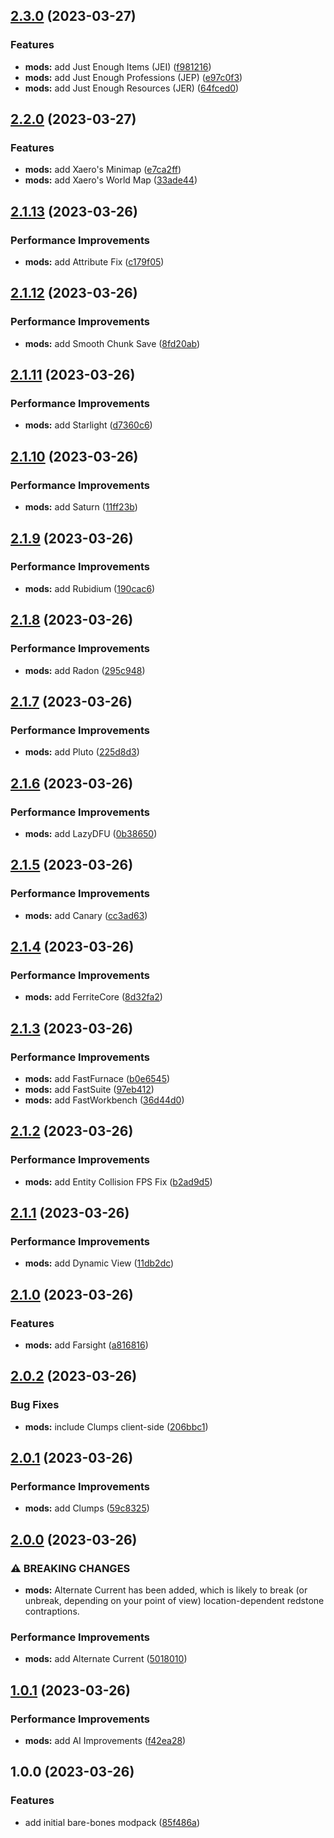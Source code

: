 ## [2.3.0](https://github.com/CJKay/Berd-Pack/compare/v2.2.0...v2.3.0) (2023-03-27)


### Features

* **mods:** add Just Enough Items (JEI) ([f981216](https://github.com/CJKay/Berd-Pack/commit/f9812168203caab1bd3caf442e691cfbec52e60f))
* **mods:** add Just Enough Professions (JEP) ([e97c0f3](https://github.com/CJKay/Berd-Pack/commit/e97c0f35839af6a4c3fe69bed7d302721d9ecd7a))
* **mods:** add Just Enough Resources (JER) ([64fced0](https://github.com/CJKay/Berd-Pack/commit/64fced093a30762ffba80fe4ce23e7d61241ff09))

## [2.2.0](https://github.com/CJKay/Berd-Pack/compare/v2.1.13...v2.2.0) (2023-03-27)


### Features

* **mods:** add Xaero's Minimap ([e7ca2ff](https://github.com/CJKay/Berd-Pack/commit/e7ca2ff039e2fff1b1c195a8c9a89a5d3bfcd98c))
* **mods:** add Xaero's World Map ([33ade44](https://github.com/CJKay/Berd-Pack/commit/33ade4443dff2039bc086fc44e6f6a9c5390e3a2))

## [2.1.13](https://github.com/CJKay/Berd-Pack/compare/v2.1.12...v2.1.13) (2023-03-26)


### Performance Improvements

* **mods:** add Attribute Fix ([c179f05](https://github.com/CJKay/Berd-Pack/commit/c179f0598952fb4ccdf09303f901f41b7fa286a9))

## [2.1.12](https://github.com/CJKay/Berd-Pack/compare/v2.1.11...v2.1.12) (2023-03-26)


### Performance Improvements

* **mods:** add Smooth Chunk Save ([8fd20ab](https://github.com/CJKay/Berd-Pack/commit/8fd20abb4846bd113a1c0e6e8f75a883b4a824f0))

## [2.1.11](https://github.com/CJKay/Berd-Pack/compare/v2.1.10...v2.1.11) (2023-03-26)


### Performance Improvements

* **mods:** add Starlight ([d7360c6](https://github.com/CJKay/Berd-Pack/commit/d7360c63b36f3aeb2cdee697944ecdb235001ca8))

## [2.1.10](https://github.com/CJKay/Berd-Pack/compare/v2.1.9...v2.1.10) (2023-03-26)


### Performance Improvements

* **mods:** add Saturn ([11ff23b](https://github.com/CJKay/Berd-Pack/commit/11ff23bad7dfe3ba748177f914816f3b1b4b3ef3))

## [2.1.9](https://github.com/CJKay/Berd-Pack/compare/v2.1.8...v2.1.9) (2023-03-26)


### Performance Improvements

* **mods:** add Rubidium ([190cac6](https://github.com/CJKay/Berd-Pack/commit/190cac61f8e1d9f9eabc2f00af706da8793020d8))

## [2.1.8](https://github.com/CJKay/Berd-Pack/compare/v2.1.7...v2.1.8) (2023-03-26)


### Performance Improvements

* **mods:** add Radon ([295c948](https://github.com/CJKay/Berd-Pack/commit/295c94808ecca702b93a137e604d14ba6b55647e))

## [2.1.7](https://github.com/CJKay/Berd-Pack/compare/v2.1.6...v2.1.7) (2023-03-26)


### Performance Improvements

* **mods:** add Pluto ([225d8d3](https://github.com/CJKay/Berd-Pack/commit/225d8d31183a7c994b40002f5852da52f6d39a2a))

## [2.1.6](https://github.com/CJKay/Berd-Pack/compare/v2.1.5...v2.1.6) (2023-03-26)


### Performance Improvements

* **mods:** add LazyDFU ([0b38650](https://github.com/CJKay/Berd-Pack/commit/0b38650f40b262c4dc40fff9f185465f573377c6))

## [2.1.5](https://github.com/CJKay/Berd-Pack/compare/v2.1.4...v2.1.5) (2023-03-26)


### Performance Improvements

* **mods:** add Canary ([cc3ad63](https://github.com/CJKay/Berd-Pack/commit/cc3ad6359591f93c1c8f867e9651c9dc1c7206b2))

## [2.1.4](https://github.com/CJKay/Berd-Pack/compare/v2.1.3...v2.1.4) (2023-03-26)


### Performance Improvements

* **mods:** add FerriteCore ([8d32fa2](https://github.com/CJKay/Berd-Pack/commit/8d32fa21d42b290813bb3df5b3c94ddbf41f847c))

## [2.1.3](https://github.com/CJKay/Berd-Pack/compare/v2.1.2...v2.1.3) (2023-03-26)


### Performance Improvements

* **mods:** add FastFurnace ([b0e6545](https://github.com/CJKay/Berd-Pack/commit/b0e654504bc6bc1d6815b3961f2914ff9b76ec9d))
* **mods:** add FastSuite ([97eb412](https://github.com/CJKay/Berd-Pack/commit/97eb412ded883b7a88dad7482e20f2da40213fc8))
* **mods:** add FastWorkbench ([36d44d0](https://github.com/CJKay/Berd-Pack/commit/36d44d05a9d05b7567846bccdf9484f505eb300d))

## [2.1.2](https://github.com/CJKay/Berd-Pack/compare/v2.1.1...v2.1.2) (2023-03-26)


### Performance Improvements

* **mods:** add Entity Collision FPS Fix ([b2ad9d5](https://github.com/CJKay/Berd-Pack/commit/b2ad9d5dc0508064b46ac4691d720784bc7320c8))

## [2.1.1](https://github.com/CJKay/Berd-Pack/compare/v2.1.0...v2.1.1) (2023-03-26)


### Performance Improvements

* **mods:** add Dynamic View ([11db2dc](https://github.com/CJKay/Berd-Pack/commit/11db2dcd6b2effc61d63453c2d4d3414dfb4927e))

## [2.1.0](https://github.com/CJKay/Berd-Pack/compare/v2.0.2...v2.1.0) (2023-03-26)


### Features

* **mods:** add Farsight ([a816816](https://github.com/CJKay/Berd-Pack/commit/a816816777b86de6e8dd41fd4fcdea3a62854ad2))

## [2.0.2](https://github.com/CJKay/Berd-Pack/compare/v2.0.1...v2.0.2) (2023-03-26)


### Bug Fixes

* **mods:** include Clumps client-side ([206bbc1](https://github.com/CJKay/Berd-Pack/commit/206bbc1562e877dc72f1f3a49aa182f4af6af318))

## [2.0.1](https://github.com/CJKay/Berd-Pack/compare/v2.0.0...v2.0.1) (2023-03-26)


### Performance Improvements

* **mods:** add Clumps ([59c8325](https://github.com/CJKay/Berd-Pack/commit/59c83255221857c872474f9712dd02b50d02455e))

## [2.0.0](https://github.com/CJKay/Berd-Pack/compare/v1.0.1...v2.0.0) (2023-03-26)


### ⚠ BREAKING CHANGES

* **mods:** Alternate Current has been added, which is likely to
 break (or unbreak, depending on your point of view) location-dependent
 redstone contraptions.

### Performance Improvements

* **mods:** add Alternate Current ([5018010](https://github.com/CJKay/Berd-Pack/commit/5018010b6fa2316f71482fc200c0ec972d387bd5))

## [1.0.1](https://github.com/CJKay/Berd-Pack/compare/v1.0.0...v1.0.1) (2023-03-26)


### Performance Improvements

* **mods:** add AI Improvements ([f42ea28](https://github.com/CJKay/Berd-Pack/commit/f42ea28c770dd495f63eb1d409c5b9b4bb1bbf4b))

## 1.0.0 (2023-03-26)


### Features

* add initial bare-bones modpack ([85f486a](https://github.com/CJKay/Berd-Pack/commit/85f486a3cd577f623218ef0a46513f720c759f7d))

